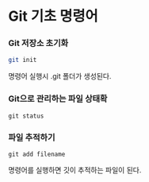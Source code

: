 # Git 기초 명령어

### Git 저장소 초기화

```bash
git init
```

명령어 실행시 .git 폴더가 생성된다.

### Git으로 관리하는 파일 상태확

```text
git status
```

### 파일 추적하기 

```text
git add filename
```

명령어를 실행하면 깃이 추적하는 파일이 된다.

